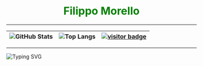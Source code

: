 <div align="center">
  <h1 id="title" style="color: green; animation: blink 1s infinite alternate;">Filippo Morello</h1>
</div>

---

| ![GitHub Stats](https://github-readme-stats.vercel.app/api?username=Il-Moro&show_icons=true&theme=radical) | ![Top Langs](https://github-readme-stats.vercel.app/api/top-langs/?username=Il-Moro&layout=compact&theme=radical) |[![visitor badge](https://visitor-badge.glitch.me/badge?page_id=Il-moro)](https://visitor-badge.glitch.me/badge?page_id=Il-moro)|
| --- | --- | --- |

---

![Typing SVG](https://readme-typing-svg.demolab.com?font=Courier&size=22&color=800020&center=true&vCenter=true&width=500&height=70&lines=DOWN+THE+RABBIT+H(ELL)OLE...)
